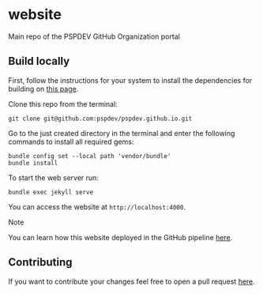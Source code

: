 # website

Main repo of the PSPDEV GitHub Organization portal

## Build locally

First, follow the instructions for your system to install the dependencies for building on [this page](https://jekyllrb.com/docs/installation/).

Clone this repo from the terminal:
```shell
git clone git@github.com:pspdev/pspdev.github.io.git
```

Go to the just created directory in the terminal and enter the following commands to install all required gems:

```shell
bundle config set --local path 'vendor/bundle'
bundle install
```

To start the web server run:
```shell
bundle exec jekyll serve
```

You can access the website at `http://localhost:4000`.

> [!Note]
> You can learn how this website deployed in the GitHub pipeline [here](https://jekyllrb.com/docs/continuous-integration/github-actions/).

## Contributing

If you want to contribute your changes feel free to open a pull request [here](https://github.com/pspdev/pspdev.github.io).
